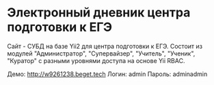 Электронный дневник центра подготовки к ЕГЭ
============================

Сайт - СУБД на базе Yii2 для центра подготовки к ЕГЭ. Состоит из модулей "Администратор", "Супервайзер", "Учитель", "Ученик", "Куратор" с разными уровнями доступа на основе Yii RBAC.

Демо:
http://w9261238.beget.tech
Логин: admin
Пароль: adminadmin
